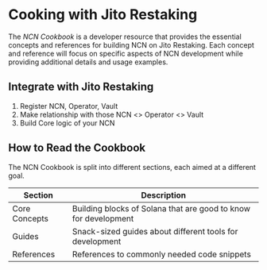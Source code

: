 # Cooking with Jito Restaking

The *NCN Cookbook* is a developer resource that 
provides the essential concepts and references for 
building NCN on Jito Restaking. Each concept and 
reference will focus on specific aspects of NCN 
development while providing additional details and usage 
examples.

## Integrate with Jito Restaking

1. Register NCN, Operator, Vault
2. Make relationship with those NCN <> Operator <> Vault
3. Build Core logic of your NCN

## How to Read the Cookbook

The NCN Cookbook is split into different sections, each aimed at a different goal.

| Section       | Description |
|---------------|-----------------------------------------------------------------|
| Core Concepts | Building blocks of Solana that are good to know for development |
| Guides        | Snack-sized guides about different tools for development        |
| References    | References to commonly needed code snippets                     |
